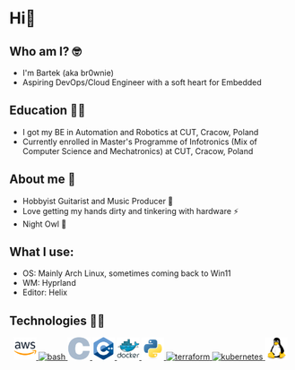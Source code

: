 # Hi🤍

## Who am I? 🤓

- I'm Bartek (aka br0wnie)
- Aspiring DevOps/Cloud Engineer with a soft heart for Embedded

## Education 👨‍🏫

- I got my BE in Automation and Robotics at CUT, Cracow, Poland
- Currently enrolled in Master's Programme of Infotronics (Mix of Computer Science and Mechatronics) at CUT, Cracow, Poland

## About me 🤠

- Hobbyist Guitarist and Music Producer 🎸
- Love getting my hands dirty and tinkering with hardware ⚡
- Night Owl 🦉

## What I use:

- OS: Mainly Arch Linux, sometimes coming back to Win11
- WM: Hyprland
- Editor: Helix

## Technologies 🧑‍🔧

<p align="center">
<a href="https://aws.amazon.com" target="_blank" rel="noreferrer"> <img src="https://raw.githubusercontent.com/devicons/devicon/master/icons/amazonwebservices/amazonwebservices-original-wordmark.svg" alt="aws" width="40" height="40"/> </a>
<a href="https://www.gnu.org/software/bash/" target="_blank" rel="noreferrer"> <img src="https://www.vectorlogo.zone/logos/gnu_bash/gnu_bash-icon.svg" alt="bash" width="40" height="40"/> </a>
<a href="https://www.cprogramming.com/" target="_blank" rel="noreferrer"> <img src="https://raw.githubusercontent.com/devicons/devicon/master/icons/c/c-original.svg" alt="c" width="40" height="40"/> </a>
<a href="https://www.w3schools.com/cpp/" target="_blank" rel="noreferrer"> <img src="https://raw.githubusercontent.com/devicons/devicon/master/icons/cplusplus/cplusplus-original.svg" alt="cplusplus" width="40" height="40"/> </a>
<a href="https://www.docker.com/" target="_blank" rel="noreferrer"> <img src="https://raw.githubusercontent.com/devicons/devicon/master/icons/docker/docker-original-wordmark.svg" alt="docker" width="40" height="40"/> </a>
<a href="https://www.python.org" target="_blank" rel="noreferrer"> <img src="https://raw.githubusercontent.com/devicons/devicon/master/icons/python/python-original.svg" alt="python" width="40" height="40"/> </a>
<a href="https://developer.hashicorp.com/terraform" target="_blank" rel="noreferrer"> <img src="https://cdn.jsdelivr.net/gh/devicons/devicon@latest/icons/terraform/terraform-original.svg" alt="terraform" width="40" height="40"/> </a>
<a href="https://kubernetes.io" target="_blank" rel="noreferrer"> <img src="https://www.vectorlogo.zone/logos/kubernetes/kubernetes-icon.svg" alt="kubernetes" width="40" height="40"/> </a>
<a href="https://www.linux.org/" target="_blank" rel="noreferrer"> <img src="https://raw.githubusercontent.com/devicons/devicon/master/icons/linux/linux-original.svg" alt="linux" width="40" height="40"/>
</p>
